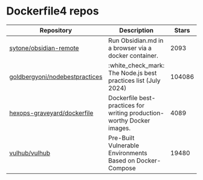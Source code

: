 # Dockerfile4 repos

| Repository                                                                          | Description                                                            | Stars  |
| ----------------------------------------------------------------------------------- | ---------------------------------------------------------------------- | ------ |
| [sytone/obsidian-remote](https://github.com/sytone/obsidian-remote)                 | Run Obsidian.md in a browser via a docker container.                   | 2093   |
| [goldbergyoni/nodebestpractices](https://github.com/goldbergyoni/nodebestpractices) | :white\_check\_mark:  The Node.js best practices list (July 2024)      | 104086 |
| [hexops-graveyard/dockerfile](https://github.com/hexops-graveyard/dockerfile)       | Dockerfile best-practices for writing production-worthy Docker images. | 4089   |
| [vulhub/vulhub](https://github.com/vulhub/vulhub)                                   | Pre-Built Vulnerable Environments Based on Docker-Compose              | 19480  |
